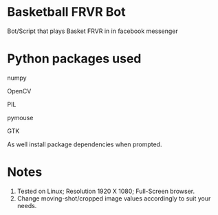 # Basketball FRVR Bot
Bot/Script that plays Basket FRVR in in facebook messenger

# Python packages used
numpy

OpenCV

PIL

pymouse 

GTK 

As well install package dependencies when prompted.

# Notes
1. Tested on Linux; Resolution 1920 X 1080; Full-Screen browser.
2. Change moving-shot/cropped image values accordingly to suit your needs.

